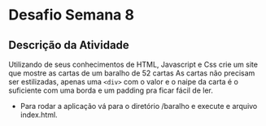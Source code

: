 # Desafio Semana 8

## Descrição da Atividade

Utilizando de seus conhecimentos de HTML, Javascript e Css crie um site que mostre as cartas de um baralho de 52 cartas
As cartas não precisam ser estilizadas, apenas uma `<div>` com o valor e o naipe da carta é o suficiente com uma borda e um padding pra ficar fácil de ler.

- Para rodar a aplicação vá para o diretório /baralho e execute e arquivo index.html.
